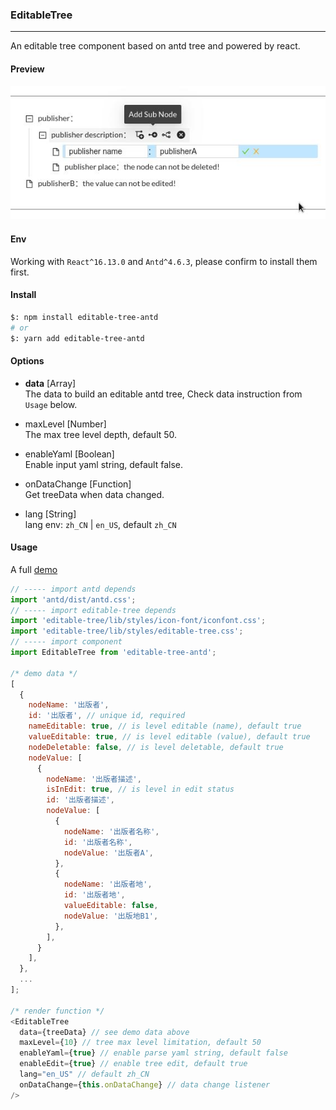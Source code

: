 ### EditableTree
--------------
An editable tree component based on antd tree and powered by react.

#### Preview
![EditableTree](https://raw.githubusercontent.com/nojsja/react-nojsja/master/components/EditableTree/resources/EditableTree.jpg)

#### Env
Working with `React^16.13.0` and `Antd^4.6.3`, please confirm to install them first.

#### Install
```sh
$: npm install editable-tree-antd
# or
$: yarn add editable-tree-antd
```
#### Options

* __data__ [Array]  
The data to build an editable antd tree, Check data instruction from `Usage` below.

* maxLevel [Number]  
The max tree level depth, default 50.

* enableYaml [Boolean]  
Enable input yaml string, default false.

* onDataChange [Function]  
Get treeData when data changed.

* lang [String]  
lang env: `zh_CN` | `en_US`, default `zh_CN`


#### Usage
A full [demo](https://github.com/nojsja/react-nojsja)

```js
// ----- import antd depends
import 'antd/dist/antd.css';
// ----- import editable-tree depends
import 'editable-tree/lib/styles/icon-font/iconfont.css';
import 'editable-tree/lib/styles/editable-tree.css';
// ----- import component
import EditableTree from 'editable-tree-antd';

/* demo data */
[
  {
    nodeName: '出版者',
    id: '出版者', // unique id, required
    nameEditable: true, // is level editable (name), default true
    valueEditable: true, // is level editable (value), default true
    nodeDeletable: false, // is level deletable, default true
    nodeValue: [
      {
        nodeName: '出版者描述',
        isInEdit: true, // is level in edit status
        id: '出版者描述',
        nodeValue: [
          {
            nodeName: '出版者名称',
            id: '出版者名称',
            nodeValue: '出版者A',
          },
          {
            nodeName: '出版者地',
            id: '出版者地',
            valueEditable: false,
            nodeValue: '出版地B1',
          },
        ],
      }
    ],
  },
  ...
];

/* render function */
<EditableTree
  data={treeData} // see demo data above
  maxLevel={10} // tree max level limitation, default 50
  enableYaml={true} // enable parse yaml string, default false
  enableEdit={true} // enable tree edit, default true
  lang="en_US" // default zh_CN
  onDataChange={this.onDataChange} // data change listener
/>
```